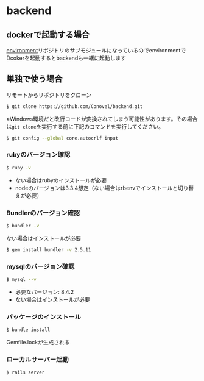 # backend

## dockerで起動する場合

[environment](https://github.com/Conovel/environment)リポジトリのサブモジュールになっているのでenvironmentでDcokerを起動するとbackendも一緒に起動します

## 単独で使う場合

リモートからリポジトリをクローン
```sh
$ git clone https://github.com/Conovel/backend.git
```

※Windows環境だと改行コードが変換されてしまう可能性があります。その場合は`git clone`を実行する前に下記のコマンドを実行してください。
```sh
$ git config --global core.autocrlf input
```

### rubyのバージョン確認
```sh
$ ruby -v
```
- ない場合はrubyのインストールが必要
- nodeのバージョンは3.3.4想定（ない場合はrbenvでインストールと切り替えが必要）

### Bundlerのバージョン確認
```sh
$ bundler -v
```
ない場合はインストールが必要
```sh
$ gem install bundler -v 2.5.11
```

### mysqlのバージョン確認
```sh
$ mysql --v
```
- 必要なバージョン: 8.4.2
- ない場合はインストールが必要

### パッケージのインストール
```sh
$ bundle install
```
Gemfile.lockが生成される

### ローカルサーバー起動
```sh
$ rails server
```